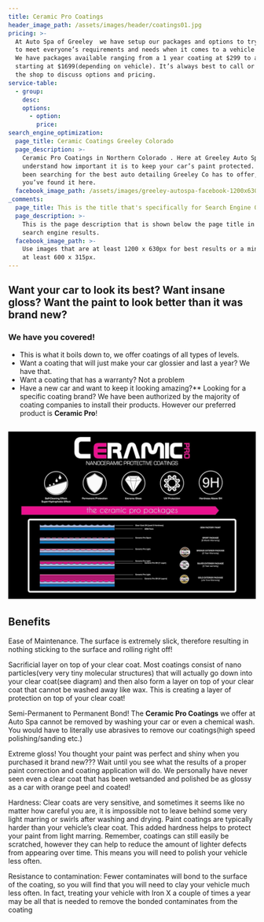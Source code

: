 ```yaml
---
title: Ceramic Pro Coatings
header_image_path: /assets/images/header/coatings01.jpg
pricing: >-
  At Auto Spa of Greeley  we have setup our packages and options to try our best
  to meet everyone’s requirements and needs when it comes to a vehicle coating.
  We have packages available ranging from a 1 year coating at $299 to a lifetime
  starting at $1699(depending on vehicle). It’s always best to call or stop in
  the shop to discuss options and pricing.
service-table:
  - group:
    desc:
    options:
      - option:
        price:
search_engine_optimization:
  page_title: Ceramic Coatings Greeley Colorado
  page_description: >-
    Ceramic Pro Coatings in Northern Colorado . Here at Greeley Auto Spa we
    understand how important it is to keep your car’s paint protected. If you’ve
    been searching for the best auto detailing Greeley Co has to offer, than
    you’ve found it here.
  facebook_image_path: /assets/images/greeley-autospa-facebook-1200x630.png
_comments:
  page_title: This is the title that's specifically for Search Engine Optimization.
  page_description: >-
    This is the page description that is shown below the page title in the
    search engine results.
  facebook_image_path: >-
    Use images that are at least 1200 x 630px for best results or a minimum of
    at least 600 x 315px.
---
```


## Want your car to look its best? Want insane gloss? Want the paint to look better than it was brand new?

### We have you covered\!

* This is what it boils down to, we offer coatings of all types of levels.
* Want a coating that will just make your car glossier and last a year? We have that.
* Want a coating that has a warranty? Not a problem
* Have a new car and want to keep it looking amazing?\*\* Looking for a specific coating brand? We have been authorized by the majority of coating companies to install their products. However our preferred product is **Ceramic Pro**\!

## ![](/assets/images/packages-chart.jpg)

## Benefits

Ease of Maintenance. The surface is extremely slick, therefore resulting in nothing sticking to the surface and rolling right off\!

Sacrificial layer on top of your clear coat. Most coatings consist of nano particles(very very tiny molecular structures) that will actually go down into your clear coat(see diagram) and then also form a layer on top of your clear coat that cannot be washed away like wax. This is creating a layer of protection on top of your clear coat\!

Semi-Permanent to Permanent Bond\! The **Ceramic Pro Coatings** we offer at Auto Spa cannot be removed by washing your car or even a chemical wash. You would have to literally use abrasives to remove our coatings(high speed polishing/sanding etc.)

Extreme gloss\! You thought your paint was perfect and shiny when you purchased it brand new??? Wait until you see what the results of a proper paint correction and coating application will do. We personally have never seen even a clear coat that has been wetsanded and polished be as glossy as a car with orange peel and coated\!

Hardness: Clear coats are very sensitive, and sometimes it seems like no matter how careful you are, it is impossible not to leave behind some very light marring or swirls after washing and drying. Paint coatings are typically harder than your vehicle’s clear coat. This added hardness helps to protect your paint from light marring. Remember, coatings can still easily be scratched, however they can help to reduce the amount of lighter defects from appearing over time. This means you will need to polish your vehicle less often.

Resistance to contamination: Fewer contaminates will bond to the surface of the coating, so you will find that you will need to clay your vehicle much less often. In fact, treating your vehicle with Iron X a couple of times a year may be all that is needed to remove the bonded contaminates from the coating